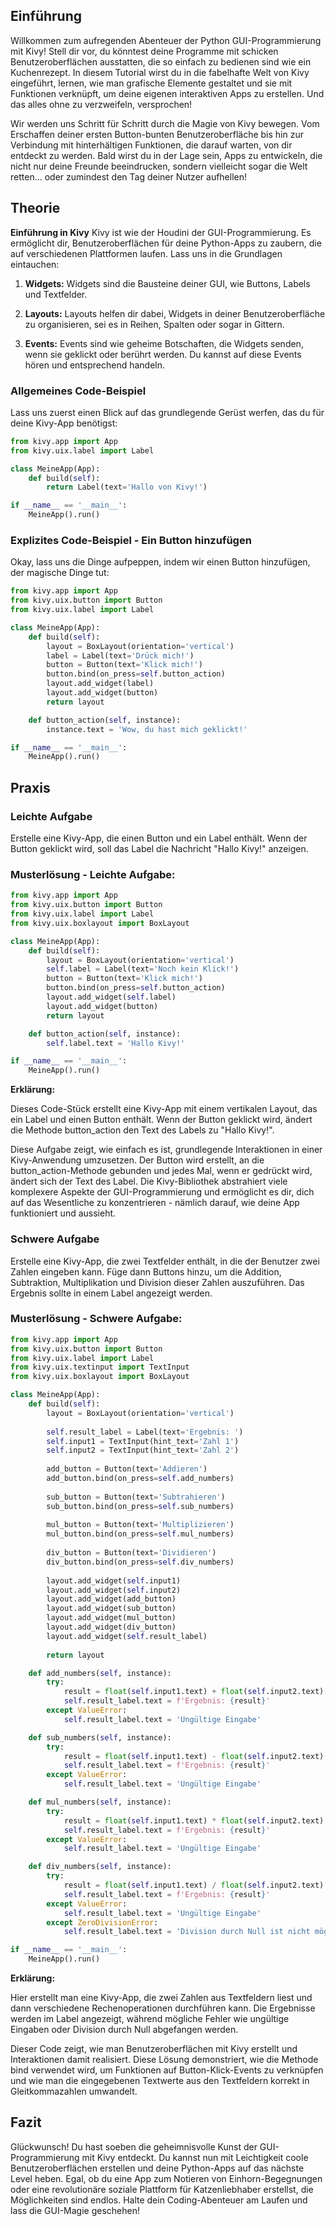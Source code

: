 ## Einführung
Willkommen zum aufregenden Abenteuer der Python GUI-Programmierung mit Kivy! Stell dir vor, du könntest deine Programme mit schicken Benutzeroberflächen ausstatten, die so einfach zu bedienen sind wie ein Kuchenrezept. In diesem Tutorial wirst du in die fabelhafte Welt von Kivy eingeführt, lernen, wie man grafische Elemente gestaltet und sie mit Funktionen verknüpft, um deine eigenen interaktiven Apps zu erstellen. Und das alles ohne zu verzweifeln, versprochen!

Wir werden uns Schritt für Schritt durch die Magie von Kivy bewegen. Vom Erschaffen deiner ersten Button-bunten Benutzeroberfläche bis hin zur Verbindung mit hinterhältigen Funktionen, die darauf warten, von dir entdeckt zu werden. Bald wirst du in der Lage sein, Apps zu entwickeln, die nicht nur deine Freunde beeindrucken, sondern vielleicht sogar die Welt retten... oder zumindest den Tag deiner Nutzer aufhellen!

## Theorie
**Einführung in Kivy**
Kivy ist wie der Houdini der GUI-Programmierung. Es ermöglicht dir, Benutzeroberflächen für deine Python-Apps zu zaubern, die auf verschiedenen Plattformen laufen. Lass uns in die Grundlagen eintauchen:

1. **Widgets:** Widgets sind die Bausteine deiner GUI, wie Buttons, Labels und Textfelder.

2. **Layouts:** Layouts helfen dir dabei, Widgets in deiner Benutzeroberfläche zu organisieren, sei es in Reihen, Spalten oder sogar in Gittern.

3. **Events:** Events sind wie geheime Botschaften, die Widgets senden, wenn sie geklickt oder berührt werden. Du kannst auf diese Events hören und entsprechend handeln.

### Allgemeines Code-Beispiel
Lass uns zuerst einen Blick auf das grundlegende Gerüst werfen, das du für deine Kivy-App benötigst:

```python
from kivy.app import App
from kivy.uix.label import Label

class MeineApp(App):
    def build(self):
        return Label(text='Hallo von Kivy!')

if __name__ == '__main__':
    MeineApp().run()

```
### Explizites Code-Beispiel - Ein Button hinzufügen
Okay, lass uns die Dinge aufpeppen, indem wir einen Button hinzufügen, der magische Dinge tut:

```python
from kivy.app import App
from kivy.uix.button import Button
from kivy.uix.label import Label

class MeineApp(App):
    def build(self):
        layout = BoxLayout(orientation='vertical')
        label = Label(text='Drück mich!')
        button = Button(text='Klick mich!')
        button.bind(on_press=self.button_action)
        layout.add_widget(label)
        layout.add_widget(button)
        return layout

    def button_action(self, instance):
        instance.text = 'Wow, du hast mich geklickt!'

if __name__ == '__main__':
    MeineApp().run()

```
## Praxis
### Leichte Aufgabe
Erstelle eine Kivy-App, die einen Button und ein Label enthält. Wenn der Button geklickt wird, soll das Label die Nachricht "Hallo Kivy!" anzeigen.

### Musterlösung - Leichte Aufgabe:

```python
from kivy.app import App
from kivy.uix.button import Button
from kivy.uix.label import Label
from kivy.uix.boxlayout import BoxLayout

class MeineApp(App):
    def build(self):
        layout = BoxLayout(orientation='vertical')
        self.label = Label(text='Noch kein Klick!')
        button = Button(text='Klick mich!')
        button.bind(on_press=self.button_action)
        layout.add_widget(self.label)
        layout.add_widget(button)
        return layout

    def button_action(self, instance):
        self.label.text = 'Hallo Kivy!'

if __name__ == '__main__':
    MeineApp().run()
```
**Erklärung:**

 Dieses Code-Stück erstellt eine Kivy-App mit einem vertikalen Layout, das ein Label und einen Button enthält. Wenn der Button geklickt wird, ändert die Methode button_action den Text des Labels zu "Hallo Kivy!".

 Diese Aufgabe zeigt, wie einfach es ist, grundlegende Interaktionen in einer Kivy-Anwendung umzusetzen. Der Button wird erstellt, an die button_action-Methode gebunden und jedes Mal, wenn er gedrückt wird, ändert sich der Text des Label. Die Kivy-Bibliothek abstrahiert viele komplexere Aspekte der GUI-Programmierung und ermöglicht es dir, dich auf das Wesentliche zu konzentrieren - nämlich darauf, wie deine App funktioniert und aussieht.

### Schwere Aufgabe
Erstelle eine Kivy-App, die zwei Textfelder enthält, in die der Benutzer zwei Zahlen eingeben kann. Füge dann Buttons hinzu, um die Addition, Subtraktion, Multiplikation und Division dieser Zahlen auszuführen. Das Ergebnis sollte in einem Label angezeigt werden.

### Musterlösung - Schwere Aufgabe:
```python
from kivy.app import App
from kivy.uix.button import Button
from kivy.uix.label import Label
from kivy.uix.textinput import TextInput
from kivy.uix.boxlayout import BoxLayout

class MeineApp(App):
    def build(self):
        layout = BoxLayout(orientation='vertical')
        
        self.result_label = Label(text='Ergebnis: ')
        self.input1 = TextInput(hint_text='Zahl 1')
        self.input2 = TextInput(hint_text='Zahl 2')
        
        add_button = Button(text='Addieren')
        add_button.bind(on_press=self.add_numbers)
        
        sub_button = Button(text='Subtrahieren')
        sub_button.bind(on_press=self.sub_numbers)
        
        mul_button = Button(text='Multiplizieren')
        mul_button.bind(on_press=self.mul_numbers)
        
        div_button = Button(text='Dividieren')
        div_button.bind(on_press=self.div_numbers)
        
        layout.add_widget(self.input1)
        layout.add_widget(self.input2)
        layout.add_widget(add_button)
        layout.add_widget(sub_button)
        layout.add_widget(mul_button)
        layout.add_widget(div_button)
        layout.add_widget(self.result_label)
        
        return layout

    def add_numbers(self, instance):
        try:
            result = float(self.input1.text) + float(self.input2.text)
            self.result_label.text = f'Ergebnis: {result}'
        except ValueError:
            self.result_label.text = 'Ungültige Eingabe'

    def sub_numbers(self, instance):
        try:
            result = float(self.input1.text) - float(self.input2.text)
            self.result_label.text = f'Ergebnis: {result}'
        except ValueError:
            self.result_label.text = 'Ungültige Eingabe'

    def mul_numbers(self, instance):
        try:
            result = float(self.input1.text) * float(self.input2.text)
            self.result_label.text = f'Ergebnis: {result}'
        except ValueError:
            self.result_label.text = 'Ungültige Eingabe'

    def div_numbers(self, instance):
        try:
            result = float(self.input1.text) / float(self.input2.text)
            self.result_label.text = f'Ergebnis: {result}'
        except ValueError:
            self.result_label.text = 'Ungültige Eingabe'
        except ZeroDivisionError:
            self.result_label.text = 'Division durch Null ist nicht möglich'

if __name__ == '__main__':
    MeineApp().run()
```
**Erklärung:**

Hier erstellt man eine Kivy-App, die zwei Zahlen aus Textfeldern liest und dann verschiedene Rechenoperationen durchführen kann. Die Ergebnisse werden im Label angezeigt, während mögliche Fehler wie ungültige Eingaben oder Division durch Null abgefangen werden.

Dieser Code zeigt, wie man Benutzeroberflächen mit Kivy erstellt und Interaktionen damit realisiert. Diese Lösung demonstriert, wie die Methode bind verwendet wird, um Funktionen auf Button-Klick-Events zu verknüpfen und wie man die eingegebenen Textwerte aus den Textfeldern korrekt in Gleitkommazahlen umwandelt.

## Fazit
Glückwunsch! Du hast soeben die geheimnisvolle Kunst der GUI-Programmierung mit Kivy entdeckt. Du kannst nun mit Leichtigkeit coole Benutzeroberflächen erstellen und deine Python-Apps auf das nächste Level heben. Egal, ob du eine App zum Notieren von Einhorn-Begegnungen oder eine revolutionäre soziale Plattform für Katzenliebhaber erstellst, die Möglichkeiten sind endlos. Halte dein Coding-Abenteuer am Laufen und lass die GUI-Magie geschehen!